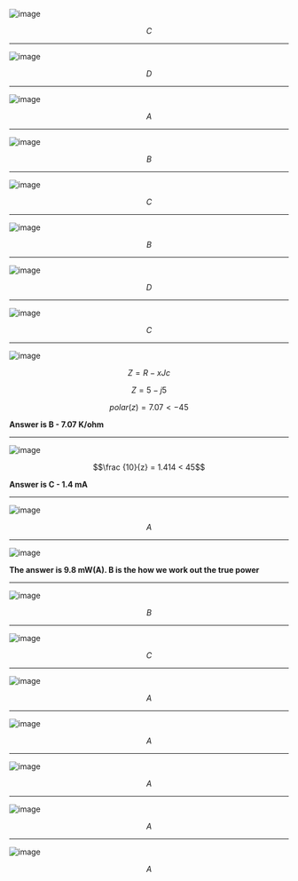 ![image](https://github.com/user-attachments/assets/8988c8a7-d8b1-43c6-9357-52e46ffc63e8)

$$C$$

***
![image](https://github.com/user-attachments/assets/fc3ce12f-5c93-4e2a-b0d6-04c831171551)

$$D$$

***
![image](https://github.com/user-attachments/assets/23ac30b6-eac0-461b-84cd-e82684eb9006)

$$A$$

***
![image](https://github.com/user-attachments/assets/3f00de37-3095-4593-86fb-5d1866574cac)

$$B$$

***
![image](https://github.com/user-attachments/assets/a50cf4fe-e3d4-41ef-beb7-08631c31ac01)

$$C$$

***
![image](https://github.com/user-attachments/assets/f5e9c5eb-b357-46fa-b31f-1a2386d56c18)

$$B$$

***
![image](https://github.com/user-attachments/assets/df14beea-6b47-4197-80f9-69d7b5cd2ce8)

$$D$$

***
![image](https://github.com/user-attachments/assets/b9c28515-0e60-4e22-ac79-cc6af5cb1948)

$$C$$

***

![image](https://github.com/user-attachments/assets/74aefcd2-44b4-4f7a-aec4-15d41686aa4c)

$$Z = R -xJc$$

$$Z = 5 -j5$$

$$polar(z) = 7.07 < -45$$

**Answer is B - 7.07 K/ohm**

***

![image](https://github.com/user-attachments/assets/2387cf26-1859-4534-9c30-998e4affbcff)

$$\frac {10}{z} = 1.414 < 45$$

**Answer is C - 1.4 mA**

***

![image](https://github.com/user-attachments/assets/17ad8e30-1cdc-473e-be3e-b5a05f8852ab)

$$A$$

***

![image](https://github.com/user-attachments/assets/7ff32014-e68f-4f32-9365-89df79cc8abc)

**The answer is 9.8 mW(A). B is the how we work out the true power**

***

![image](https://github.com/user-attachments/assets/b4cd1691-9c3b-41f9-9eeb-78eb8780d4cc)

$$B$$

***

![image](https://github.com/user-attachments/assets/7f5403ec-b6cb-4773-b981-996f7dd8a192)

$$C$$

***

![image](https://github.com/user-attachments/assets/d2c0553a-5761-4d1e-881d-219b2a03fb51)


$$A$$

***

![image](https://github.com/user-attachments/assets/3ad33683-1a3a-443e-a4fa-5eebc7cb591e)

$$A$$

***
![image](https://github.com/user-attachments/assets/2fe8eb1e-5c7b-4fd8-844a-85889556d31b)

$$A$$

***

![image](https://github.com/user-attachments/assets/271bddaf-ab88-4f98-b824-fe7eb21f27fc)

$$A$$

***
![image](https://github.com/user-attachments/assets/8e94e88b-a69a-48ad-9b3f-2bc4d2f21933)

$$A$$
